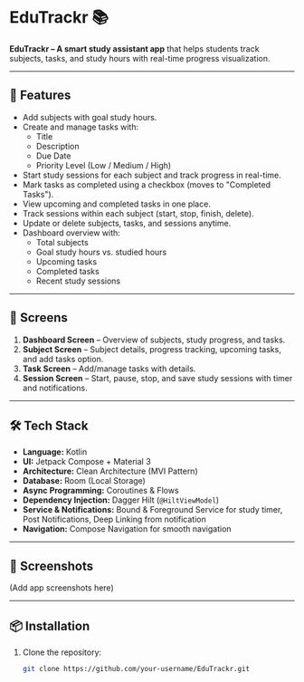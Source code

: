 # EduTrackr 📚

**EduTrackr – A smart study assistant app** that helps students track subjects, tasks, and study hours with real-time progress visualization.

---

## 🚀 Features

- Add subjects with goal study hours.
- Create and manage tasks with:
  - Title  
  - Description  
  - Due Date  
  - Priority Level (Low / Medium / High)
- Start study sessions for each subject and track progress in real-time.
- Mark tasks as completed using a checkbox (moves to "Completed Tasks").
- View upcoming and completed tasks in one place.
- Track sessions within each subject (start, stop, finish, delete).
- Update or delete subjects, tasks, and sessions anytime.
- Dashboard overview with:
  - Total subjects  
  - Goal study hours vs. studied hours  
  - Upcoming tasks  
  - Completed tasks  
  - Recent study sessions

---

## 📱 Screens

1. **Dashboard Screen** – Overview of subjects, study progress, and tasks.  
2. **Subject Screen** – Subject details, progress tracking, upcoming tasks, and add tasks option.  
3. **Task Screen** – Add/manage tasks with details.  
4. **Session Screen** – Start, pause, stop, and save study sessions with timer and notifications.

---

## 🛠️ Tech Stack

- **Language:** Kotlin  
- **UI:** Jetpack Compose + Material 3  
- **Architecture:** Clean Architecture (MVI Pattern)  
- **Database:** Room (Local Storage)  
- **Async Programming:** Coroutines & Flows  
- **Dependency Injection:** Dagger Hilt (`@HiltViewModel`)  
- **Service & Notifications:** Bound & Foreground Service for study timer, Post Notifications, Deep Linking from notification  
- **Navigation:** Compose Navigation for smooth navigation  

---

## 📸 Screenshots

(Add app screenshots here)

---

## 📦 Installation

1. Clone the repository:
   ```bash
   git clone https://github.com/your-username/EduTrackr.git
